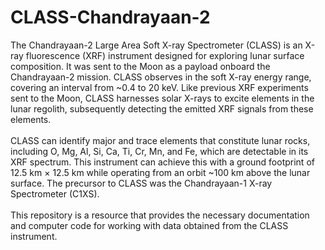 # CLASS-Chandrayaan-2
The Chandrayaan-2 Large Area Soft X-ray Spectrometer (CLASS) is an X-ray fluorescence (XRF) instrument designed for exploring lunar surface composition. It was sent to the Moon as a payload onboard the Chandrayaan-2 mission. CLASS observes in the soft X-ray energy range, covering an interval from ~0.4 to 20 keV. Like previous XRF experiments sent to the Moon, CLASS harnesses solar X-rays to excite elements in the lunar regolith, subsequently detecting the emitted XRF signals from these elements.
<br>
<br>
CLASS can identify major and trace elements that constitute lunar rocks, including O, Mg, Al, Si, Ca, Ti, Cr, Mn, and Fe, which are detectable in its XRF spectrum. This instrument can achieve this with a ground footprint of 12.5 km × 12.5 km while operating from an orbit ~100 km above the lunar surface. The precursor to CLASS was the Chandrayaan-1 X-ray Spectrometer (C1XS).
<br>
<br>
This repository is a resource that provides the necessary documentation and computer code for working with data obtained from the CLASS instrument.
